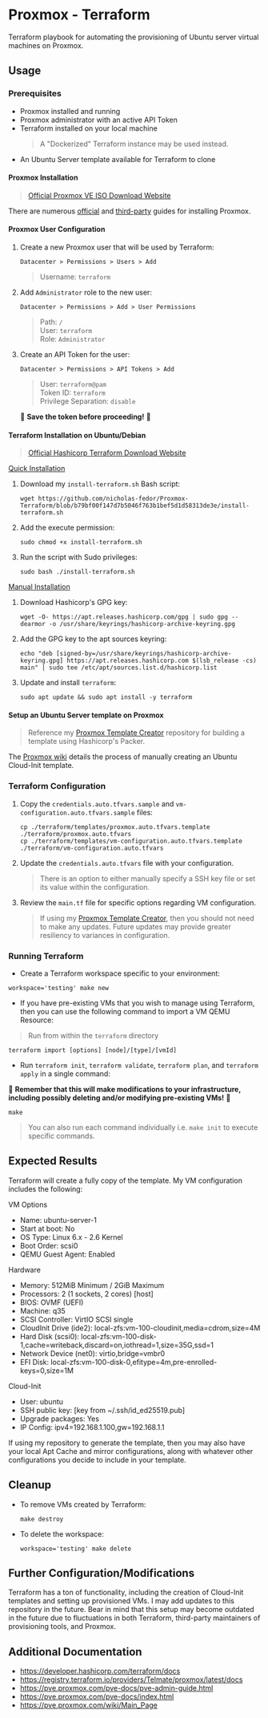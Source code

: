 # Proxmox - Terraform

Terraform playbook for automating the provisioning of Ubuntu server virtual machines on Proxmox.

## Usage

### Prerequisites

- Proxmox installed and running
- Proxmox administrator with an active API Token
- Terraform installed on your local machine
  > A "Dockerized" Terraform instance may be used instead.
- An Ubuntu Server template available for Terraform to clone

#### Proxmox Installation

> [Official Proxmox VE ISO Download Website](https://www.proxmox.com/en/downloads/proxmox-virtual-environment/iso)

There are numerous [official](https://pve.proxmox.com/wiki/Installation) and [third-party](https://phoenixnap.com/kb/install-proxmox) guides for installing Proxmox.

#### Proxmox User Configuration

1. Create a new Proxmox user that will be used by Terraform:

   ```console
   Datacenter > Permissions > Users > Add
   ```

   > Username: `terraform`

2. Add `Administrator` role to the new user:

   ```console
   Datacenter > Permissions > Add > User Permissions
   ```

   > Path: `/`  
   > User: `terraform`  
   > Role: `Administrator`

3. Create an API Token for the user:

   ```console
   Datacenter > Permissions > API Tokens > Add
   ```

   > User: `terraform@pam`  
   > Token ID: `terraform`  
   > Privilege Separation: `disable`

   🚨 **Save the token before proceeding!** 🚨

#### Terraform Installation on Ubuntu/Debian

> [Official Hashicorp Terraform Download Website](https://developer.hashicorp.com/terraform/install)

<ins>Quick Installation</ins>

1. Download my `install-terraform.sh` Bash script:

   ```console
   wget https://github.com/nicholas-fedor/Proxmox-Terraform/blob/b79bf00f147d7b5046f763b1bef5d1d58313de3e/install-terraform.sh
   ```

2. Add the execute permission:

   ```console
   sudo chmod +x install-terraform.sh
   ```

3. Run the script with Sudo privileges:

   ```console
   sudo bash ./install-terraform.sh
   ```

<ins>Manual Installation</ins>

1. Download Hashicorp's GPG key:

   ```console
   wget -O- https://apt.releases.hashicorp.com/gpg | sudo gpg --dearmor -o /usr/share/keyrings/hashicorp-archive-keyring.gpg
   ```

2. Add the GPG key to the apt sources keyring:

   ```console
   echo "deb [signed-by=/usr/share/keyrings/hashicorp-archive-keyring.gpg] https://apt.releases.hashicorp.com $(lsb_release -cs) main" | sudo tee /etc/apt/sources.list.d/hashicorp.list
   ```

3. Update and install `terraform`:

   ```console
   sudo apt update && sudo apt install -y terraform
   ```

#### Setup an Ubuntu Server template on Proxmox

> Reference my [Proxmox Template Creator](https://github.com/nicholas-fedor/Proxmox-Template-Creator) repository for building a template using Hashicorp's Packer.

The [Proxmox wiki](https://pve.proxmox.com/wiki/Cloud-Init_Support) details the process of manually creating an Ubuntu Cloud-Init template.

### Terraform Configuration

1. Copy the `credentials.auto.tfvars.sample` and `vm-configuration.auto.tfvars.sample` files:

   ```console
   cp ./terraform/templates/proxmox.auto.tfvars.template ./terraform/proxmox.auto.tfvars
   cp ./terraform/templates/vm-configuration.auto.tfvars.template ./terraform/vm-configuration.auto.tfvars
   ```

2. Update the `credentials.auto.tfvars` file with your configuration.

   > There is an option to either manually specify a SSH key file or set its value within the configuration.

3. Review the `main.tf` file for specific options regarding VM configuration.

   > If using my [Proxmox Template Creator](), then you should not need to make any updates.
   > Future updates may provide greater resiliency to variances in configuration.

### Running Terraform

- Create a Terraform workspace specific to your environment:

```console
workspace='testing' make new
```

- If you have pre-existing VMs that you wish to manage using Terraform, then you can use the following command to import a VM QEMU Resource:

> Run from within the `terraform` directory

```console
terraform import [options] [node]/[type]/[vmId]
```

- Run `terraform init`, `terraform validate`, `terraform plan`, and `terraform apply` in a single command:

🚨 **Remember that this will make modifications to your infrastructure, including possibly deleting and/or modifying pre-existing VMs!** 🚨

```console
make
```

> You can also run each command individually i.e. `make init` to execute specific commands.

## Expected Results

Terraform will create a fully copy of the template.
My VM configuration includes the following:

VM Options

- Name: ubuntu-server-1
- Start at boot: No
- OS Type: Linux 6.x - 2.6 Kernel
- Boot Order: scsi0
- QEMU Guest Agent: Enabled

Hardware

- Memory: 512MiB Minimum / 2GiB Maximum
- Processors: 2 (1 sockets, 2 cores) [host]
- BIOS: OVMF (UEFI)
- Machine: q35
- SCSI Controller: VirtIO SCSI single
- CloudInit Drive (ide2): local-zfs:vm-100-cloudinit,media=cdrom,size=4M
- Hard Disk (scsi0): local-zfs:vm-100-disk-1,cache=writeback,discard=on,iothread=1,size=35G,ssd=1
- Network Device (net0): virtio,bridge=vmbr0
- EFI Disk: local-zfs:vm-100-disk-0,efitype=4m,pre-enrolled-keys=0,size=1M

Cloud-Init

- User: ubuntu
- SSH public key: [key from ~/.ssh/id_ed25519.pub]
- Upgrade packages: Yes
- IP Config: ipv4=192.168.1.100,gw=192.168.1.1

If using my repository to generate the template, then you may also have your local Apt Cache and mirror configurations, along with whatever other configurations you decide to include in your template.

## Cleanup

- To remove VMs created by Terraform:

  ```console
  make destroy
  ```

- To delete the workspace:

  ```console
  workspace='testing' make delete
  ```

## Further Configuration/Modifications

Terraform has a ton of functionality, including the creation of Cloud-Init templates and setting up provisioned VMs.
I may add updates to this repository in the future.
Bear in mind that this setup may become outdated in the future due to fluctuations in both Terraform, third-party maintainers of provisioning tools, and Proxmox.

## Additional Documentation

- https://developer.hashicorp.com/terraform/docs
- https://registry.terraform.io/providers/Telmate/proxmox/latest/docs
- https://pve.proxmox.com/pve-docs/pve-admin-guide.html
- https://pve.proxmox.com/pve-docs/index.html
- https://pve.proxmox.com/wiki/Main_Page
